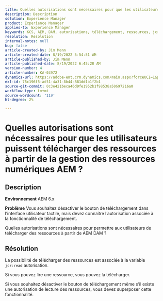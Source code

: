 ```yaml
---
title: Quelles autorisations sont nécessaires pour que les utilisateurs puissent télécharger des ressources à partir de la gestion des ressources numériques AEM ?
description: Description
solution: Experience Manager
product: Experience Manager
applies-to: Experience Manager
keywords: KCS, AEM, DAM, autorisations, téléchargement, ressources, jcr:read
resolution: Resolution
internal-notes: null
bug: false
article-created-by: Jim Menn
article-created-date: 8/19/2022 5:54:51 AM
article-published-by: Jim Menn
article-published-date: 8/19/2022 6:45:20 AM
version-number: 4
article-number: KA-03972
dynamics-url: https://adobe-ent.crm.dynamics.com/main.aspx?forceUCI=1&pagetype=entityrecord&etn=knowledgearticle&id=94ac366f-831f-ed11-b83e-0022480866ad
exl-id: 75c196f5-ad51-4a31-8b44-881dd1b1f2b1
source-git-commit: 0c3e421beca46d9fe1952b1f98538a50697216a0
workflow-type: tm+mt
source-wordcount: '119'
ht-degree: 2%

---
```


# Quelles autorisations sont nécessaires pour que les utilisateurs puissent télécharger des ressources à partir de la gestion des ressources numériques AEM ?

## Description


<b>Environnement</b>
AEM 6.x

<b>Problème</b>
Vous souhaitez désactiver le bouton de téléchargement dans l’interface utilisateur tactile, mais devez connaître l’autorisation associée à la fonctionnalité de téléchargement.

Quelles autorisations sont nécessaires pour permettre aux utilisateurs de télécharger des ressources à partir de AEM DAM ?


## Résolution


La possibilité de télécharger des ressources est associée à la variable `jcr:read` autorisation.

Si vous pouvez lire une ressource, vous pouvez la télécharger.

Si vous souhaitez désactiver le bouton de téléchargement même s’il existe une autorisation de lecture des ressources, vous devez superposer cette fonctionnalité.

